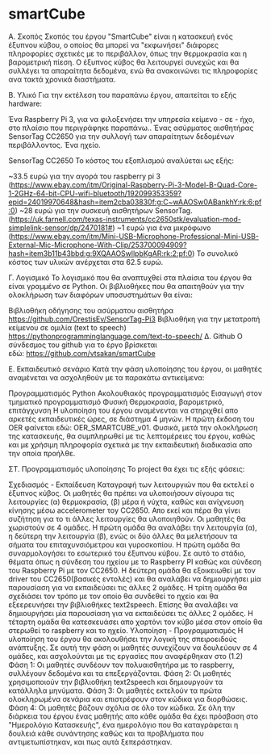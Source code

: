 # smartCube

Α. Σκοπός
Σκοπός του έργου "SmartCube" είναι η κατασκευή ενός έξυπνου κύβου, ο οποίος θα μπορεί να "εκφωνήσει" διάφορες πληροφορίες σχετικές με το περιβάλλον, όπως την θερμοκρασία και η βαρομετρική πίεση. Ο έξυπνος κύβος θα λειτουργεί συνεχώς και θα συλλέγει τα απαραίτητα δεδομένα, ενώ θα ανακοινώνει τις πληροφορίες ανα τακτά χρονικά διαστήματα.

Β. Υλικό
Για την εκτέλεση του παραπάνω έργου, απαιτείται το εξής hardware:

Ένα Raspberry Pi 3, για να φιλοξενήσει την υπηρεσία κείμενο - σε - ήχο, στο πλαίσιο που περιγράφηκε παραπάνω..
Ένας ασύρματος αισθητήρας SensorTag CC2650 για την συλλογή των απαραίτητων δεδομένων περιβάλλοντος.
Ένα ηχείο.

SensorTag CC2650
Το κόστος του εξοπλισμού αναλύεται ως εξής:

~33.5 ευρώ για την αγορά του raspberry pi 3
(https://www.ebay.com/itm/Original-Raspberry-Pi-3-Model-B-Quad-Core-1-2GHz-64-bit-CPU-wifi-bluetooth/192099353359?epid=24019970648&hash=item2cba03830f:g:C~wAAOSw0ABankhY:rk:6:pf:0)
~28 ευρώ για την συσκευή αισθητήρων SensorTag.
(https://uk.farnell.com/texas-instruments/cc2650stk/evaluation-mod-simplelink-sensor/dp/2470181#)
~1 ευρώ για ένα μικρόφωνο
(https://www.ebay.com/itm/Mini-USB-Microphone-Professional-Mini-USB-External-Mic-Microphone-With-Clip/253700094909?hash=item3b11b43bbd:g:9XQAAOSwllpbKgAR:rk:2:pf:0)
Το συνολικό κόστος των υλικών ανέρχεται στα 62.5 ευρώ.

Γ. Λογισμικό
Το λογισμικό που θα αναπτυχθεί στα πλαίσια του έργου θα είναι γραμμένο σε Python. Οι βιβλιοθήκες που θα απαιτηθούν για την ολοκλήρωση των διαφόρων υποσυστημάτων θα είναι:

Βιβλιοθήκη οδήγησης του ασύρματου αισθητήρα
https://github.com/OrestisEv/SensorTag-Pi3
Βιβλιοθήκη για την μετατροπή κείμενου σε ομιλία (text to speech)
https://pythonprogramminglanguage.com/text-to-speech/
Δ. Github
Ο σύνδεσμος του github για το έργο βρίσκεται εδώ: https://github.com/vtsakan/smartCube

Ε. Εκπαιδευτικό σενάριο
Κατά την φάση υλοποίησης του έργου, οι μαθητές αναμένεται να ασχοληθούν με τα παρακάτω αντικείμενα:

Προγραμματισμός Python
Ακολουθιακός προγραμματισμός
Εισαγωγή στον τμηματικό προγραμματισμό
Φυσική
Θερμοκρασία, βαρομετρικό, επιτάγχυνση
Η υλοποίηση του έργου αναμένενται να στηριχθεί απο αρκετές εκπαιδευτικές ώρες, σε διάστημα 4 μηνών. Η πρώτη έκδοση του OER φαίνεται εδώ: OER_SMARTCUBE_v01. Φυσικά, μετά την ολοκλήρωση της κατασκευής, θα συμπληρωθεί με τις λεπτομέρειες του έργου, καθώς και με χρήσιμη πληροφορία σχετικά με την εκπαιδευτική διαδικασία απο την οποία προήλθε.

ΣΤ. Προγραμματισμός υλοποίησης
Το project θα έχει τις εξής φάσεις:

Σχεδιασμός - Εκπαίδευση
Καταγραφή των λειτουργιών που θα εκτελεί ο έξυπνος κύβος. Οι μαθητές θα πρέπει να υλοποιήσουν σίγουρα τις λειτουργίες (α) θερμοκρασία, (β) μέρα ή νύχτα, καθώς και ανίχνευση κίνησης μέσω accelerometer τοy CC2650. Απο εκεί και πέρα θα γίνει συζήτηση για το τι άλλες λειτουργίες θα υλοποιηθούν.
Οι μαθητές θα χωριστούν σε 4 ομάδες. Η πρώτη ομάδα θα αναλάβει την λειτουργία (α), η δεύτερη την λειτουργία (β), ενώς οι δύο άλλες θα μελετήσουν τα σήματα του επιταχυνσιόμετρου και γυροσκοπίου.
Η πρώτη ομάδα θα συναρμολογήσει το εσωτερικό του έξυπνου κύβου. Σε αυτό το στάδιο, θέματα όπως η σύνδεση του ηχείου με το Raspberry PI καθώς και σύνδεση του Raspberry Pi με τον CC2650.
H δεύτερη ομάδα θα εξοικειωθεί με τον driver του CC2650(βασικές εντολές) και θα αναλάβει να δημιουργήσει μία παρουσίαση για να εκπαιδεύσει τις άλλες 2 ομάδες.
Η τρίτη ομάδα θα σχεδιάσει τον τρόπο με τον οποίο θα συνδεθεί το ηχείο και θα εξεερευνήσει την βιβλιοθήκες text2speech. Επίσης θα αναλάβει να δημιουργήσει μία παρουσίαση για να εκπαιδεύσει τις άλλες 2 ομάδες.
Η τέταρτη ομάδα θα κατεσκευάσει απο χαρτόνι τον κύβο μέσα στον οποίο θα στερωθεί το raspberry και το ηχείο.
Υλοποίηση - Προγραμματισμός
Η υλοποίηση του έργου θα ακολουθήσει την λογική της σπειροειδούς ανάπτυξης. Σε αυτή την φάση οι μαθητές συνεχίζουν να δουλεύουν σε 4 ομάδες, και ασχολούνται με τις εργασίες που αναφέρθηκαν στο (1.2)
Φάση 1: Οι μαθητές συνδέουν τον πολυαισθητήρα με το raspberry, συλλέγουν δεδομένα και τα επεξεργάζονται.
Φάση 2: Οι μαθητές χρησιμοποιούν την βιβλιοθήκη text2speech και δημιουργούν τα κατάλληλα μηνύματα.
Φάση 3: Οι μαθητές εκτελούν τα πρώτα ολοκληρωμένα σενάρια και επιστρέφουν στον κώδικα για διορθώσεις.
Φάση 4: Οι μαθητές βάζουν σχόλια σε όλο τον κώδικα.
Σε όλη την διάρκεια του έργου ένας μαθητής απο κάθε ομάδα θα έχει πρόσβαση στο "Ημερολόγιο Κατασκευής", ένα ημερολόγιο που θα καταγράφεται η δουλειά κάθε συνάντησης καθώς και τα προβλήματα που αντιμετωπίστηκαν, και πως αυτά ξεπεράστηκαν.
